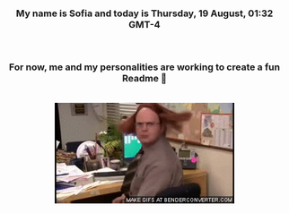 


<div align="center">
<h3 >My name is Sofia and today is Thursday, 19 August, 01:32 GMT-4</h3><br>
<h3 >For now, me and my personalities are working to create a fun Readme 👋
</h3><br>
<img src='img/dwight.gif' alt='working...'/>
</div>
